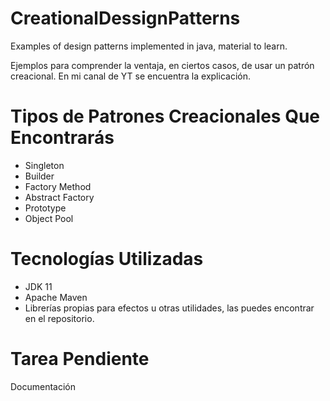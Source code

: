 # CreationalDessignPatterns
Examples of design patterns implemented in java, material to learn.

Ejemplos para comprender la ventaja, en ciertos casos, de usar un patrón creacional.
En mi canal de YT se encuentra la explicación.

# Tipos de Patrones Creacionales Que Encontrarás
- Singleton
- Builder
- Factory Method
- Abstract Factory
- Prototype
- Object Pool

# Tecnologías Utilizadas
- JDK 11
- Apache Maven
- Librerías propias para efectos u otras utilidades, las puedes encontrar en el repositorio.

# Tarea Pendiente
Documentación
